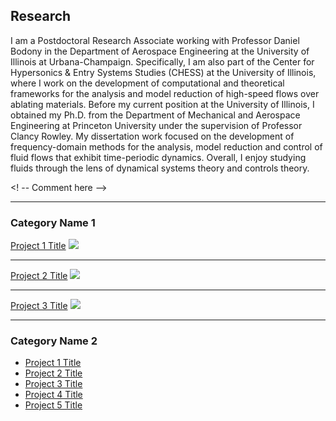 ## Research

I am a Postdoctoral Research Associate working with Professor Daniel Bodony in the Department of Aerospace Engineering at the University of Illinois at Urbana-Champaign. Specifically, I am also part of the Center for Hypersonics & Entry Systems Studies (CHESS) at the University of Illinois, where I work on the development of computational and theoretical frameworks for the analysis and model reduction of high-speed flows over ablating materials.
Before my current position at the University of Illinois, I obtained my Ph.D. from the Department of Mechanical and Aerospace Engineering at Princeton University under the supervision of Professor Clancy Rowley. My dissertation work focused on the development of frequency-domain methods for the analysis, model reduction and control of fluid flows that exhibit time-periodic dynamics.
Overall, I enjoy studying fluids through the lens of dynamical systems theory and controls theory.

<! -- Comment here -->

---

### Category Name 1 

[Project 1 Title](/sample_page)
<img src="images/dummy_thumbnail.jpg?raw=true"/>

---
[Project 2 Title](/pdf/sample_presentation.pdf)
<img src="images/dummy_thumbnail.jpg?raw=true"/>

---
[Project 3 Title](http://example.com/)
<img src="images/dummy_thumbnail.jpg?raw=true"/>

---

### Category Name 2

- [Project 1 Title](http://example.com/)
- [Project 2 Title](http://example.com/)
- [Project 3 Title](http://example.com/)
- [Project 4 Title](http://example.com/)
- [Project 5 Title](http://example.com/)


